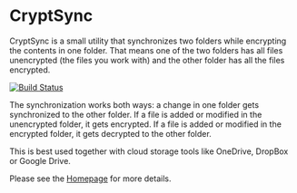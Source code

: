 # CryptSync
CryptSync is a small utility that synchronizes two folders while encrypting the contents in one folder. That means one of the two folders has all files unencrypted (the files you work with) and the other folder has all the files encrypted.

[![Build Status](https://dev.azure.com/tortoisesvn/tortoisesvnGitHub/_apis/build/status/CryptSync?branchName=master)](https://dev.azure.com/tortoisesvn/tortoisesvnGitHub/_build/latest?definitionId=4&branchName=master)


The synchronization works both ways: a change in one folder gets synchronized to the other folder. If a file is added or modified in the unencrypted folder, it gets encrypted. If a file is added or modified in the encrypted folder, it gets decrypted to the other folder.

This is best used together with cloud storage tools like OneDrive, DropBox or Google Drive.

Please see the [Homepage](https://tools.stefankueng.com/CryptSync.html) for more details.